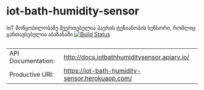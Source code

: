 # iot-bath-humidity-sensor
IoT მოწყობილობაზე შეერთებულია ჰაერის ტენიანობის სენსორი, რომლიც განთავსებულია აბაზანაში
[![Build Status](https://travis-ci.org/freeuni-sdp/iot-bath-humidity-sensor.svg?branch=master)](https://travis-ci.org/freeuni-sdp/iot-bath-humidity-sensor)
##
|                    |                                                 |
| ------------------ | ----------------------------------------------- |
| API Documentation: | http://docs.iotbathhumiditysensor.apiary.io/    | 
| Productive URI:    | https://iot-bath-humidity-sensor.herokuapp.com/ |
